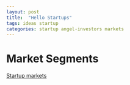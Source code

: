 ```yaml
---
layout: post
title:  "Hello Startups"
tags: ideas startup
categories: startup angel-investors markets
---
```


# Market Segments
[Startup markets](https://angel.co/markets)
